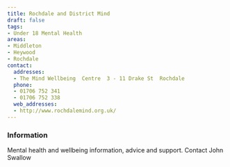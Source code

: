 ```yaml
---
title: Rochdale and District Mind
draft: false
tags:
- Under 18 Mental Health
areas:
- Middleton
- Heywood
- Rochdale
contact:
  addresses:
  - The Mind Wellbeing  Centre  3 - 11 Drake St  Rochdale
  phone:
  - 01706 752 341
  - 01706 752 338
  web_addresses:
  - http://www.rochdalemind.org.uk/
---
```


### Information
Mental health and wellbeing information, advice and support.
Contact John Swallow

